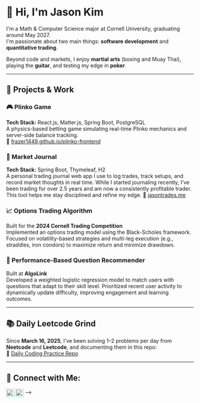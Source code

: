 # 👋 Hi, I'm Jason Kim

I'm a Math & Computer Science major at Cornell University, graduating around May 2027.  
I'm passionate about two main things: **software development** and **quantitative trading**.

Beyond code and markets, I enjoy **martial arts** (boxing and Muay Thai), playing the **guitar**, and testing my edge in **poker**.

---

## 🧠 Projects & Work

### 🎮 Plinko Game  
**Tech Stack:** React.js, Matter.js, Spring Boot, PostgreSQL  
A physics-based betting game simulating real-time Plinko mechanics and server-side balance tracking.  
🔗 [frazer1449.github.io/plinko-frontend](https://frazer1449.github.io/plinko-frontend/)

### 📓 Market Journal  
**Tech Stack:** Spring Boot, Thymeleaf, H2  
A personal trading journal web app I use to log trades, track setups, and record market thoughts in real time.
While I started journaling recently, I’ve been trading for over 2.5 years and am now a consistently profitable trader. This tool helps me stay disciplined and refine my edge.
🔗 [jasontrades.me](https://jasontrades.me)

### 📈 Options Trading Algorithm  
Built for the **2024 Cornell Trading Competition**  
Implemented an options trading model using the Black-Scholes framework. Focused on volatility-based strategies and multi-leg execution (e.g., straddles, iron condors) to maximize return and minimize drawdown.

### 🎯 Performance-Based Question Recommender  
Built at **AlgoLink**  
Developed a weighted logistic regression model to match users with questions that adapt to their skill level. Prioritized recent user activity to dynamically update difficulty, improving engagement and learning outcomes.

---

## 📚 Daily Leetcode Grind

Since **March 16, 2025**, I’ve been solving 1–2 problems per day from **Neetcode** and **Leetcode**, and documenting them in this repo:  
🔗 [Daily Coding Practice Repo](https://github.com/frazer1449/leetcodedaily)

---

<h2> 🤳 Connect with Me:</h2>

[<img align="left" alt="Jason Kim | GitHub" width="22px" src="https://cdn.jsdelivr.net/npm/simple-icons@v3/icons/github.svg" />][github]
[<img align="left" alt="Jason Kim | LinkedIn" width="22px" src="https://cdn.jsdelivr.net/npm/simple-icons@v3/icons/linkedin.svg" />][linkedin]

[github]: https://github.com/frazer1449
[linkedin]: https://www.linkedin.com/in/frazer10/

-->

